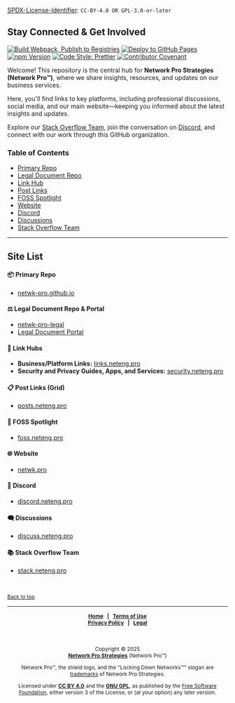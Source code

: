 <!-- =========================================================================
SPDX-License-Identifier: CC-BY-4.0 OR GPL-3.0-or-later
This file is part of Network Pro.
========================================================================== -->

<!--
Copyright © 2025 Network Pro Strategies (Network Pro)

---

I. Creative Commons Attribution 4.0 International

Network Pro (the "Licensed Material") is licensed under Creative Commons Attribution 4.0 International ("CC BY 4.0"). To view a copy of this license, visit https://creativecommons.org/licenses/by/4.0/.

Per the terms of the License, you are free to distribute, remix, adapt, and build upon the Licensed Material for any purpose, even commercially.
You must give appropriate credit, provide a link to the License, and indicate if changes were made.

The Licensor offers the Licensed Material as-is and as-available, and makes no representations or warranties of any kind concerning the Licensed Material, whether express, implied, statutory, or other. This includes, without limitation, warranties of title, merchantability, fitness for a particular purpose, non-infringement, absence of latent or other defects, accuracy, or the presence or absence of errors, whether or not known or discoverable.

Permissions beyond the scope of this License—or instead of those permitted by this License—may be available as further defined within this document.

  SPDX Reference: https://spdx.org/licenses/CC-BY-4.0.html
  Canonical URL: https://creativecommons.org/licenses/by/4.0/

---

II. GNU General Public License

Network Pro is free software: you can redistribute it and/or modify it under the terms of the GNU General Public License ("GNU GPL") as published by the Free Software Foundation, either version 3 of the License, or (at your option) any later version.

This material is distributed in the hope that it will be useful, but WITHOUT ANY WARRANTY; without even the implied warranty of MERCHANTABILITY or
FITNESS FOR A PARTICULAR PURPOSE.

See the GNU General Public License for more details.

  SPDX Reference: https://spdx.org/licenses/GPL-3.0-or-later.html
  Canonical URL: https://www.gnu.org/licenses/gpl-3.0.html

---

Author: Scott Lopez
Email: <contact@neteng.pro>
Web: <https://bio.neteng.pro>
-->

<section id="top">

[SPDX-License-Identifier](https://spdx.dev/learn/handling-license-info/):
`CC-BY-4.0 OR GPL-3.0-or-later`

# Stay Connected & Get Involved

</section>

[![Build Webpack, Publish to Registries](https://github.com/netwk-pro/netwk-pro.github.io/actions/workflows/webpack.yml/badge.svg)](https://github.com/netwk-pro/netwk-pro.github.io/actions/workflows/webpack.yml) [![Deploy to GitHub Pages](https://github.com/netwk-pro/netwk-pro.github.io/actions/workflows/upload.yml/badge.svg)](https://github.com/netwk-pro/netwk-pro.github.io/actions/workflows/upload.yml)  
[![npm Version](https://img.shields.io/npm/v/%40networkpro%2Fweb?registry_uri=https%3A%2F%2Fregistry.npmjs.com&style=flat&logo=npm&logoSize=auto&labelColor=fffff&color=0c7ebe)](https://www.npmjs.com/package/@networkpro/web) [![Code Style: Prettier](https://img.shields.io/badge/code_style-prettier-ff69b4.svg?style=flat)](https://github.com/prettier/prettier) [![Contributor Covenant](https://img.shields.io/badge/Contributor%20Covenant-2.1-4baaaa.svg)](https://github.com/netwk-pro/netwk-pro.github.io/blob/master/CODE_OF_CONDUCT.md)

Welcome! This repository is the central hub for **Network Pro Strategies (Network Pro&trade;)**, where we share insights, resources, and updates on our business services.

Here, you'll find links to key platforms, including professional discussions, social media, and our main website&mdash;keeping you informed about the latest insights and updates.

Explore our [Stack Overflow Team](#stack), join the conversation on [Discord](#discord), and connect with our work through this GitHub organization.

<!-- markdownlint-disable MD001 -->

### Table of Contents

<!-- markdownlint-disable MD051 -->

- [Primary Repo](#repo)
- [Legal Document Repo](#legal)
- [Link Hub](#links)
- [Post Links](#posts)
- [FOSS Spotlight](#foss)
- [Website](#website)
- [Discord](#discord)
- [Discussions](#discuss)
- [Stack Overflow Team](#stack)

<!-- markdownlint-enable MD051 -->

---

## Site List

<section id="repo">

#### 📦 Primary Repo

<!-- markdownlint-enable MD001 -->

- [netwk-pro.github.io](https://github.com/netwk-pro/netwk-pro.github.io)

</section>

<section id="legal">

#### ⚖️ Legal Document Repo & Portal

- [netwk-pro-legal](https://github.com/netwk-pro/netwk-pro-legal)
- [Legal Document Portal](https://legal.netwk.pro)

</section>

<section id="links">

#### 🔗 Link Hubs

- **Business/Platform Links:** [links.neteng.pro](https://links.neteng.pro)
- **Security and Privacy Guides, Apps, and Services:** [security.neteng.pro](https://security.neteng.pro)

</section>

<section id="posts">

#### 📋 Post Links (Grid)

- [posts.neteng.pro](https://posts.neteng.pro)

</section>

<section id="foss">

#### 🤖 FOSS Spotlight

- [foss.neteng.pro](https://foss.neteng.pro)

</section>

<section id="website">

#### 🌐 Website

- [netwk.pro](https://netwk.pro)

</section>

<section id="discord">

#### 💬 Discord

- [discord.neteng.pro](https://discord.neteng.pro)

</section>

<section id="discuss">

#### 🗨️ Discussions

- [discuss.neteng.pro](https://discuss.neteng.pro)

</section>

<section id="stack">

#### 📚 Stack Overflow Team

- [stack.neteng.pro](https://stack.neteng.pro)

</section>

&nbsp;

<sub>[Back to top](#top)</sub>

---

<div style="font-size: 12px; font-weight: bold; text-align: center;">

[Home](https://netwk.pro) &nbsp; | &nbsp; [Terms of Use](https://netwk.pro/terms-of-use.html)  
[Privacy Policy](https://netwk.pro/privacy.html) &nbsp; | &nbsp; [Legal](https://netwk.pro/legal.html)

</div>

&nbsp;

<div style="font-size: 12px; text-align: center;">

Copyright &copy; 2025  
**[Network Pro Strategies](https://netwk.pro/)** (Network Pro&trade;)

Network Pro&trade;, the shield logo, and the "Locking Down Networks&trade;" slogan are [trademarks](https://netwk.pro/legal.html#trademark) of Network Pro Strategies.

Licensed under **[CC BY 4.0](https://netwk.pro/legal.html#cc-by)** and the **[GNU GPL](https://netwk.pro/legal.html#gnu-gpl)**, as published by the [Free Software Foundation](https://www.fsf.org), either version 3 of the License, or (at your option) any later version.

</div>
